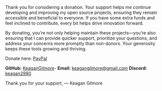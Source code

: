 Thank you for considering a donation. Your support helps me continue developing and improving my open source projects, ensuring they remain accessible and beneficial to everyone. If you have some extra funds and feel inclined to contribute, every bit helps drive innovation forward.

By donating, you’re not only helping maintain these projects—you’re also ensuring that I can provide quicker support, prioritize your questions, and address your concerns more promptly than non-donors. Your generosity keeps these tools growing and thriving.

Donate here: [PayPal](https://www.paypal.com/paypalme/KeaganGilmore15?v=1&utm_source=unp&utm_medium=email&utm_campaign=RT000269&utm_unptid=c98f4490-8868-11ee-9291-3cecef432c93&ppid=RT000269&cnac=ZA&rsta=en_US%28en-ZA%29&cust=2C5VJWAXPHY9E&unptid=c98f4490-8868-11ee-9291-3cecef432c93&calc=f751073bfeade&unp_tpcid=ppme-social-user-profile-created&page=main%3Aemail%3ART000269&pgrp=main%3Aemail&e=cl&mchn=em&s=ci&mail=sys&appVersion=1.216.0&xt=104038%2C127632)

**GitHub:** [KeaganGilmore](https://github.com/KeaganGilmore)- 
**Email:** [keagangilmore@gmail.com](mailto:keagangilmore@gmail.com)
**Discord:** [keagan2980](https://discord.com/users/keagan2980)

Thank you for your support,
— Keagan Gilmore
